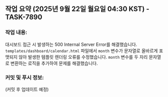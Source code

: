 ## 작업 요약 (2025년 9월 22일 월요일 04:30 KST) - TASK-7890

### 작업 내용:
대시보드 접근 시 발생하는 500 Internal Server Error를 해결했습니다. `templates/dashboard/calendar.html` 파일에서 `month` 변수가 문자열로 올바르게 포맷되지 않아 발생한 템플릿 렌더링 오류를 수정했습니다. `month` 변수를 두 자리 문자열로 변환하는 로직을 추가하여 문제를 해결했습니다.

### 커밋 및 푸시 정보:
(커밋 후 업데이트 예정)
